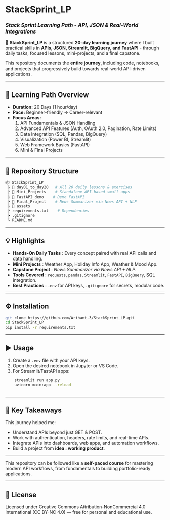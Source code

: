 # **StackSprint_LP**

### *Stack Sprint Learning Path - API, JSON & Real-World Integrations*

🚀 **StackSprint_LP** is a structured **20-day learning journey** where I built practical skills in **APIs, JSON, Streamlit, BigQuery, and FastAPI** - through daily tasks, focused lessons, mini-projects, and a final capstone.

This repository documents the **entire journey**, including code, notebooks, and projects that progressively build towards real-world API-driven applications.

---

## **📅 Learning Path Overview**

- **Duration:** 20 Days (1 hour/day)
- **Pace:** Beginner-friendly -> Career-relevant
- **Focus Areas:**
    1. API Fundamentals & JSON Handling
    2. Advanced API Features (Auth, OAuth 2.0, Pagination, Rate Limits)
    3. Data Integration (SQL, Pandas, BigQuery)
    4. Visualization (Power BI, Streamlit)
    5. Web Framework Basics (FastAPI)
    6. Mini & Final Projects

---

## **📂 Repository Structure**

```bash
📦 StackSprint_LP
 ┣ 📂 day01_to_day20   # All 20 daily lessons & exercises
 ┣ 📂 Mini_Projects    # Standalone API-based small apps
 ┣ 📂 FastAPI_demo    # Demo FastAPI 
 ┣ 📂 Final_Project    # News Summarizer via News API + NLP
 ┣ 📂 assets           
 ┣ requirements.txt    # Dependencies
 ┣ .gitignore          
 ┗ README.md           

```

---

## **💡 Highlights**

- **Hands-On Daily Tasks** : Every concept paired with real API calls and data handling.
- **Mini Projects** : Weather App, Holiday Info App, Weather & Mood App.
- **Capstone Project** : *News Summarizer via News API + NLP*.
- **Tools Covered** : `requests`, `pandas`, `Streamlit`, `FastAPI`, `BigQuery`, SQL integration.
- **Best Practices** : `.env` for API keys, `.gitignore` for secrets, modular code.

---

## **⚙️ Installation**

```bash
git clone https://github.com/Arihant-3/StackSprint_LP.git
cd StackSprint_LP
pip install -r requirements.txt

```

---

## **▶️ Usage**

1. Create a `.env` file with your API keys.
2. Open the desired notebook in Jupyter or VS Code.
3. For Streamlit/FastAPI apps:
```bash
    streamlit run app.py
    uvicorn main:app --reload
    
```

---

## **📌 Key Takeaways**

This journey helped me:

- Understand APIs beyond just GET & POST.
- Work with authentication, headers, rate limits, and real-time APIs.
- Integrate APIs into dashboards, web apps, and automation workflows.
- Build a project from **idea : working product**.

---

This repository can be followed like a **self-paced course** for mastering modern API workflows, from fundamentals to building portfolio-ready applications.

---

## **📜 License**

Licensed under Creative Commons Attribution-NonCommercial 4.0 International (CC BY-NC 4.0) — free for personal and educational use.


